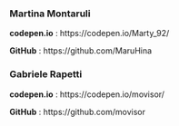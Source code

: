 
<h3>Martina Montaruli</h3>
<p>
<b>codepen.io</b> : https://codepen.io/Marty_92/</p>
<b>GitHub</b> : https://github.com/MaruHina</p>



<h3>Gabriele Rapetti</h3>
<p>
<b>codepen.io</b> : https://codepen.io/movisor/</p>
<b>GitHub</b> : https://github.com/movisor</p>
